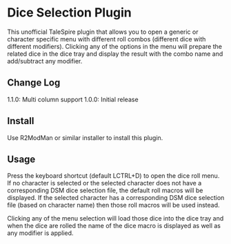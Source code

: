 # Dice Selection Plugin

This unofficial TaleSpire plugin that allows you to open a generic or character specific menu with different roll combos
(different dice with different modifiers). Clicking any of the options in the menu will prepare the related dice in the
dice tray and display the result with the combo name and add/subtract any modifier.

## Change Log

1.1.0: Multi column support
1.0.0: Initial release

## Install

Use R2ModMan or similar installer to install this plugin.

## Usage

Press the keyboard shortcut (default LCTRL+D) to open the dice roll menu. If no character is selected or the selected
character does not have a corresponding DSM dice selection file, the default roll macros will be displayed. If the
selected character has a corresponding DSM dice selection file (based on character name) then those roll macros will be
used instead.

Clicking any of the menu selection will load those dice into the dice tray and when the dice are rolled the name of the
dice macro is displayed as well as any modifier is applied.
